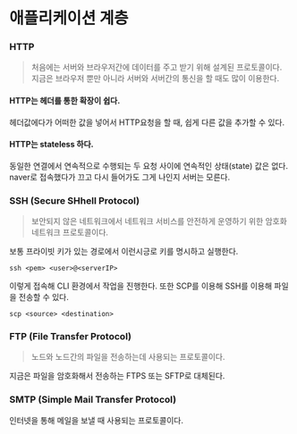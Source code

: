 # 애플리케이션 계층

### HTTP

> 처음에는 서버와 브라우저간에 데이터를 주고 받기 위해 설계된 프로토콜이다. 지금은 브라우저 뿐만 아니라 서버와 서버간의 통신을 할 때도 많이 이용한다.

#### HTTP는 헤더를 통한 확장이 쉽다.

헤더값에다가 어떠한 값을 넣어서 HTTP요청을 할 때, 쉽게 다른 값을 추가할 수 있다.

#### HTTP는 stateless 하다.

동일한 연결에서 연속적으로 수행되는 두 요청 사이에 연속적인 상태(state) 값은 없다.
naver로 접속했다가 끄고 다시 들어가도 그게 나인지 서버는 모른다.

### SSH (Secure SHhell Protocol)

> 보안되지 않은 네트워크에서 네트워크 서비스를 안전하게 운영하기 위한 암호화 네트워크 프로토콜이다.

보통 프라이빗 키가 있는 경로에서 이런시긍로 키를 명시하고 실행한다.

    ssh <pem> <user>@<serverIP>

이렇게 접속해 CLI 환경에서 작업을 진행한다.
또한 SCP를 이용해 SSH를 이용해 파일을 전송할 수 있다.

    scp <source> <destination>

### FTP (File Transfer Protocol)

> 노드와 노드간의 파일을 전송하는데 사용되는 프로토콜이다.

지금은 파일을 암호화해서 전송하는 FTPS 또는 SFTP로 대체된다.

### SMTP (Simple Mail Transfer Protocol)

인터넷을 통해 메일을 보낼 때 사용되는 프로토콜이다.

